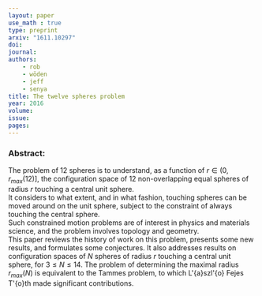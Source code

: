 ```yaml
---
layout: paper
use_math : true
type: preprint
arxiv: "1611.10297"
doi: 
journal:
authors:
    - rob
    - wöden
    - jeff
    - senya
title: The twelve spheres problem
year: 2016
volume: 
issue: 
pages: 
---
```

### Abstract:
 
The problem of $12$ spheres is to understand, as a function of $r \in (0,r_{max}(12)]$, 
the configuration space of $12$ non-overlapping equal spheres of radius $r$ touching a central unit sphere.  
It considers to what extent, and in what fashion, touching spheres can be moved around on the unit sphere, subject to the constraint of always touching the central sphere.  
Such constrained motion problems are of interest in physics and materials science, and the problem involves topology and geometry.  
This paper reviews the history of work on this problem, presents some new results, and formulates some conjectures. 
It also addresses results on configuration spaces of $N$ spheres of radius $r$ touching a central unit sphere, for $3 \le N\le 14$. 
The problem of determining the maximal radius  $r_{max}(N)$ is equivalent to  the Tammes problem, to which L\'{a}szl\'{o} Fejes T\'{o}th made significant contributions.